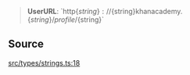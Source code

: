 > **UserURL**: \`http$\{string\}://$\{string\}khanacademy.$\{string\}/profile/$\{string\}\`

## Source

[src/types/strings.ts:18](https://github.com/bhavjitChauhan/khan-api/blob/214cc6672777162cd3ec638a3ad3a22f7fe37e04/src/types/strings.ts#L18)
